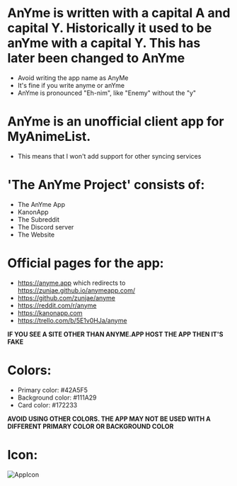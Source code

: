 # AnYme is written with a capital A and capital Y. Historically it used to be anYme with a capital Y. This has later been changed to AnYme

* Avoid writing the app name as AnyMe
* It's fine if you write anyme or anYme
* AnYme is pronounced "Eh-nim", like "Enemy" without the "y"

# AnYme is an unofficial client app for MyAnimeList.

* This means that I won't add support for other syncing services

# 'The AnYme Project' consists of:

* The AnYme App
* KanonApp
* The Subreddit
* The Discord server
* The Website

# Official pages for the app:

* https://anyme.app which redirects to https://zunjae.github.io/anymeapp.com/
* https://github.com/zunjae/anyme
* https://reddit.com/r/anyme
* https://kanonapp.com
* https://trello.com/b/5E1v0HJa/anyme

**IF YOU SEE A SITE OTHER THAN ANYME.APP HOST THE APP THEN IT'S FAKE**

# Colors:

* Primary color: #42A5F5
* Background color: #111A29
* Card color: #172233

**AVOID USING OTHER COLORS. THE APP MAY NOT BE USED WITH A DIFFERENT PRIMARY COLOR OR BACKGROUND COLOR**

# Icon:

![AppIcon](https://zunjae.github.io/anymeapp.com/icon.png)
